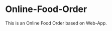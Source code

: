 # Online-Food-Order

This is an Online Food Order based on Web-App.
















































































































































































































































































































